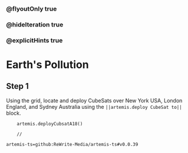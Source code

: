 ### @flyoutOnly true
### @hideIteration true
### @explicitHints true

# Earth's Pollution

## Step 1
Using the grid, locate and deploy CubeSats over New York USA, London England, and Sydney Australia using the ``||artemis.deploy CubeSat to||`` block. 

```ghost
    artemis.deployCubsatA18()
```
```template
    //
```

```package
artemis-ts=github:ReWrite-Media/artemis-ts#v0.0.39
```